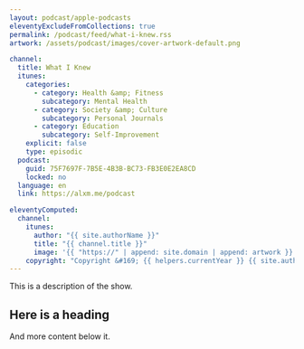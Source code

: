 ```yaml
---
layout: podcast/apple-podcasts
eleventyExcludeFromCollections: true
permalink: /podcast/feed/what-i-knew.rss
artwork: /assets/podcast/images/cover-artwork-default.png

channel:
  title: What I Knew
  itunes:
    categories:
      - category: Health &amp; Fitness
        subcategory: Mental Health
      - category: Society &amp; Culture
        subcategory: Personal Journals
      - category: Education
        subcategory: Self-Improvement
    explicit: false
    type: episodic
  podcast:
    guid: 75F7697F-7B5E-4B3B-BC73-FB3E0E2EA8CD
    locked: no
  language: en
  link: https://alxm.me/podcast

eleventyComputed:
  channel:
    itunes:
      author: "{{ site.authorName }}"
      title: "{{ channel.title }}"
      image: '{{ "https://" | append: site.domain | append: artwork }}'
    copyright: "Copyright &#169; {{ helpers.currentYear }} {{ site.authorName }}"
---
```


This is a description of the show.

## Here is a heading

And more content below it.
